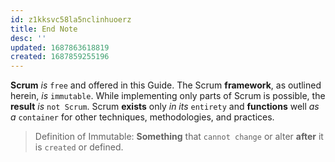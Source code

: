 ```yaml
---
id: z1kksvc58la5nclinhuoerz
title: End Note
desc: ''
updated: 1687863618819
created: 1687859255196
---
```


**Scrum** *is* `free` and offered in this Guide. The Scrum **framework**, as outlined herein, *is* `immutable`. While implementing only parts of Scrum is possible, the **result** *is* `not Scrum`. Scrum **exists** only *in its* `entirety` and **functions** well *as a* `container` for other techniques, methodologies, and practices.

> Definition of Immutable: **Something** that `cannot change` or alter **after** it is `created` or defined.